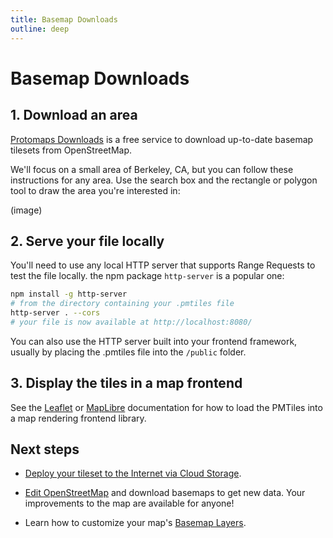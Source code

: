 ```yaml
---
title: Basemap Downloads
outline: deep
---
```


# Basemap Downloads

## 1. Download an area

[Protomaps Downloads](https://app.protomaps.com/downloads/small_map) is a free service to download up-to-date basemap tilesets from OpenStreetMap. 

We'll focus on a small area of Berkeley, CA, but you can follow these instructions for any area. Use the search box and the rectangle or polygon tool to draw the area you're interested in:

(image)

## 2. Serve your file locally

You'll need to use any local HTTP server that supports Range Requests to test the file locally. the npm package `http-server` is a popular one:

```sh
npm install -g http-server
# from the directory containing your .pmtiles file
http-server . --cors
# your file is now available at http://localhost:8080/
```

You can also use the HTTP server built into your frontend framework, usually by placing the .pmtiles file into the `/public` folder.

## 3. Display the tiles in a map frontend

See the [Leaflet](/pmtiles/leaflet) or [MapLibre](/pmtiles/maplibre) documentation for how to load the PMTiles into a map rendering frontend library.

## Next steps

* [Deploy your tileset to the Internet via Cloud Storage](/pmtiles/cloud-storage).

* [Edit OpenStreetMap](https://openstreetmap.org) and download basemaps to get new data. Your improvements to the map are available for anyone!

* Learn how to customize your map's [Basemap Layers](/basemaps/layers).
